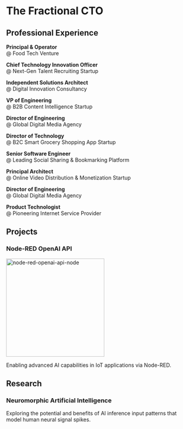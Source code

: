 # The Fractional CTO

## Professional Experience

**Principal & Operator**  
@ Food Tech Venture

**Chief Technology Innovation Officer**  
@ Next-Gen Talent Recruiting Startup

**Independent Solutions Architect**  
@ Digital Innovation Consultancy

**VP of Engineering**  
@ B2B Content Intelligence Startup

**Director of Engineering**  
@ Global Digital Media Agency

**Director of Technology**  
@ B2C Smart Grocery Shopping App Startup

**Senior Software Engineer**  
@ Leading Social Sharing & Bookmarking Platform

**Principal Architect**  
@ Online Video Distribution & Monetization Startup

**Director of Engineering**  
@ Global Digital Media Agency

**Product Technologist**  
@ Pioneering Internet Service Provider

## Projects

### Node-RED OpenAI API

<img width="265" alt="node-red-openai-api-node" src="https://github.com/allanbunch/allanbunch.github.io/assets/4503640/7c8a8c99-06d1-4303-88ca-bba5b129b178">

Enabling advanced AI capabilities in IoT applications via Node-RED.

## Research

### Neuromorphic Artificial Intelligence

Exploring the potential and benefits of AI inference input patterns that model human neural signal spikes.
